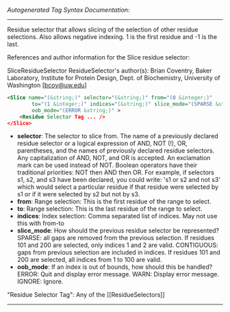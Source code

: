 <!-- THIS IS AN AUTOGENERATED FILE: Don't edit it directly, instead change the schema definition in the code itself. -->

_Autogenerated Tag Syntax Documentation:_

---
Residue selector that allows slicing of the selection of other residue selections. Also allows negative indexing. 1 is the first residue and -1 is the last.

References and author information for the Slice residue selector:

SliceResidueSelector ResidueSelector's author(s):
Brian Coventry, Baker Laboratory, Institute for Protein Design, Dept. of Biochemistry, University of Washington [bcov@uw.edu]

```xml
<Slice name="(&string;)" selector="(&string;)" from="(0 &integer;)"
        to="(1 &integer;)" indices="(&string;)" slice_mode="(SPARSE &string;)"
        oob_mode="(ERROR &string;)" >
    <Residue Selector Tag ... />
</Slice>
```

-   **selector**: The selector to slice from. The name of a previously declared residue selector or a logical expression of AND, NOT (!), OR, parentheses, and the names of previously declared residue selectors. Any capitalization of AND, NOT, and OR is accepted. An exclamation mark can be used instead of NOT. Boolean operators have their traditional priorities: NOT then AND then OR. For example, if selectors s1, s2, and s3 have been declared, you could write: 's1 or s2 and not s3' which would select a particular residue if that residue were selected by s1 or if it were selected by s2 but not by s3.
-   **from**: Range selection: This is the first residue of the range to select.
-   **to**: Range selection: This is the last residue of the range to select.
-   **indices**: Index selection: Comma separated list of indices. May not use this with from-to
-   **slice_mode**: How should the previous residue selector be represented? SPARSE: all gaps are removed from the previous selection. If residues 101 and 200 are selected, only indices 1 and 2 are valid. CONTIGUOUS: gaps from previous selection are included in indices. If residues 101 and 200 are selected, all indices from 1 to 100 are valid.
-   **oob_mode**: If an index is out of bounds, how should this be handled? ERROR: Quit and display error message. WARN: Display error message. IGNORE: Ignore.


"Residue Selector Tag": Any of the [[ResidueSelectors]]

---

